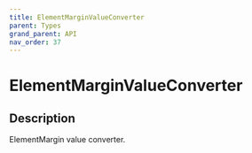 ```yaml
---
title: ElementMarginValueConverter
parent: Types
grand_parent: API
nav_order: 37
---
```


# ElementMarginValueConverter

## Description

ElementMargin value converter.
